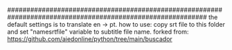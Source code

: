 ############################################################################################################
the default settings is to translate en -> pt.
how to use: copy srt file to this folder and set "namesrtfile" variable to subtitle file name.
forked from: https://github.com/aiedonline/python/tree/main/buscador
